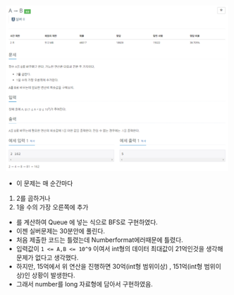 ![img.png](image/A에서B.png)

- 이 문제는 매 순간마다 
1. 2를 곱하거나 
2. 1을 수의 가장 오른쪽에 추가
- 를 계산하여 Queue 에 넣는 식으로 BFS로 구현하였다.
- 이젠 실버문제는 30분안에 풀린다.
- 처음 제출한 코드는 틀렸는데 Numberformat에러때문에 틀렸다.
- 입력값이 `1 <= A,B <= 10^9` 이여서 int형의 데이터 최대값이 21억인것을 생각해 문제가 없다고 생각했다.
- 하지만, 15억에서 위 연산을 진행하면 30억(int형 범위이상) , 151억(int형 범위이상)인 상황이 발생한다.
- 그래서 number를 long 자료형에 담아서 구현하였음.